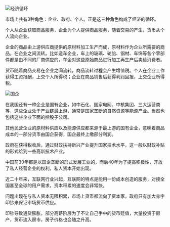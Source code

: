 ![经济循环](https://github.com/holmofy/blog.hufeifei.cn/assets/19494806/2ced24e7-40d8-40f2-96b0-53ce7317c974)

市场上共有3种角色：企业、政府、个人。正是这三种角色构成了经济的循环。

个人从企业获取商品服务，企业为个人提供商品服务，随着交易的产生，货币从个人流向企业。

企业的商品由上游供应商提供的原材料加工生产而成，原材料作为企业所需要的商品，在企业之间流转。比如造车企业，车上的玻璃、轮胎、钢材、车饰等各个零部件都是由不同的厂商供应的，车企对这些原始商品进行加工再生产后卖给消费者。

货币随着商品交易在企业之间流转，商品流转过程会产生增值税。个人在企业工作获得工资报酬，上交个人所得税；企业在商品销售后获得利润回报，上交企业所得税。

![国企](https://github.com/holmofy/blog.hufeifei.cn/assets/19494806/4fbb24a7-46af-4400-84a0-935e299cb939)

在我国还有一种企业是国有企业，如中石化、国家电网、中核集团、三大运营商等，这些企业处于产业链最上游，通常是国家垄断的自然资源等能源产业。当然也包括这些企业下面的控股子公司。

其他民营企业的原材料供应以及能源供应都来源于最上游的国有企业，意味着商品成本的一部分货币由国企获得，国企最终上缴部分利润。

政府在获得税收后，通过财政扶持新兴产业提升国家技术水平，这一般以财政补贴的形式给到一些高新技术产业。

中国前30年都是以国企垄断的形式发展工业的，而后40年为了提高积极性，开放了私人经营企业的权利，私人资本开始出现。

近二十年来，互联网行业兴起，互联网的特点是能用一份成本创造的服务，对接全国甚至全球的用户需求，资本积累的速度会非常快。

问题出现在与私人资本无限积累，市场上货币都流向了资本家，政府只有加大赤字印钞来保证市场货币供应。

印钞导致通货膨胀，部分高薪阶层为了不让自己手中的货币贬值，大量投资于房产，货币流入房市，房子价格也会随之升高。
